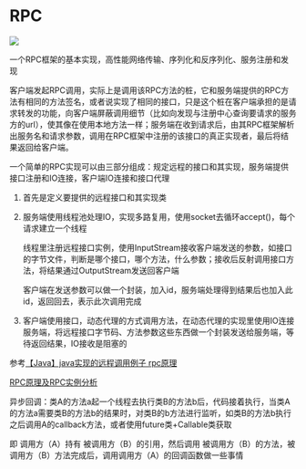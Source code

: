 # RPC

![](https://github.com/Nixum/Java-Note/raw/master/picture/RPC简单框架.png)

一个RPC框架的基本实现，高性能网络传输、序列化和反序列化、服务注册和发现

客户端发起RPC调用，实际上是调用该RPC方法的桩，它和服务端提供的RPC方法有相同的方法签名，或者说实现了相同的接口，只是这个桩在客户端承担的是请求转发的功能，向客户端屏蔽调用细节（比如向发现与注册中心查询要请求的服务方的url），使其像在使用本地方法一样；服务端在收到请求后，由其RPC框架解析出服务名和请求参数，调用在RPC框架中注册的该接口的真正实现者，最后将结果返回给客户端。

一个简单的RPC实现可以由三部分组成：规定远程的接口和其实现，服务端提供接口注册和IO连接，客户端IO连接和接口代理

1. 首先是定义要提供的远程接口和其实现类

2. 服务端使用线程池处理IO，实现多路复用，使用socket去循环accept()，每个请求建立一个线程

   线程里注册远程接口实例，使用InputStream接收客户端发送的参数，如接口的字节文件，判断是哪个接口，哪个方法，什么参数；接收后反射调用接口方法，将结果通过OutputStream发送回客户端

   客户端在发送参数可以做一个封装，加入id，服务端处理得到结果后也加入此id，返回回去，表示此次调用完成

3. 客户端使用接口，动态代理的方式调用方法，在动态代理的实现里使用IO连接服务端，将远程接口字节码、方法参数这些东西做一个封装发送给服务端，等待返回结果，IO接收是阻塞的

参考[【Java】java实现的远程调用例子 rpc原理](https://blog.csdn.net/u010900754/article/details/78081428)

[RPC原理及RPC实例分析](http://www.importnew.com/22003.html)



异步回调：类A的方法a起一个线程去执行类B的方法b后，代码接着执行，当类A的方法a需要类B的方法b的结果时，对类B的b方法进行监听，如类B的方法b执行之后调用A的callback方法，或者使用future类+Callable类获取

即 调用方（A）持有 被调用方（B）的引用，然后调用 被调用方（B）的方法，被调用方（B）方法完成后，调用调用方（A）的回调函数做一些事情